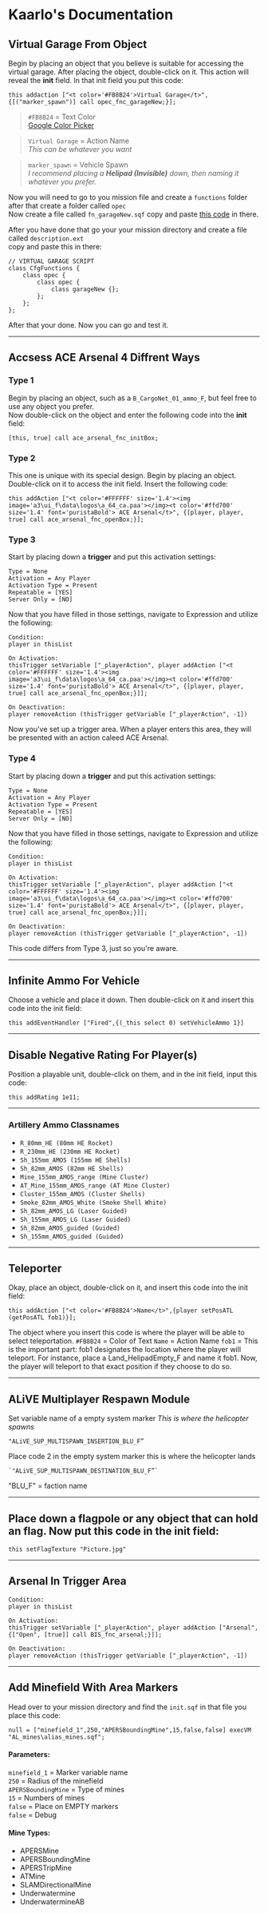 # Kaarlo's Documentation

## Virtual Garage From Object  
Begin by placing an object that you believe is suitable for accessing the virtual garage.
After placing the object, double-click on it. This action will reveal the **init** field.
In that init field you put this code: 
```
this addaction ["<t color='#FB8B24'>Virtual Garage</t>", {[("marker_spawn")] call opec_fnc_garageNew;}];
```
> `#FB8B24` = Text Color  
> [Google Color Picker](https://g.co/kgs/Xzkhsht)

> `Virtual Garage` = Action Name  
> *This can be whatever you want*

> `marker_spawn` = Vehicle Spawn  
> *I recommend placing a **Helipad (Invisible)** down, then naming it whatever you prefer.*

Now you will need to go to you mission file and create a `functions` folder after that create a folder called `opec`  
Now create a file called `fn_garageNew.sqf` copy and paste [this code](https://github.com/JustKaarlo/Documentation/blob/e7f9ab84dcf14b6a9c6b790445ec2429ecf26e67/Virtual%20Garage/functions/opec/fn_garageNew.sqf) in there.  

After you have done that go your your mission directory and create a file called `description.ext`  
copy and paste this in there:
```sqf
// VIRTUAL GARAGE SCRIPT
class CfgFunctions {
	class opec {
		class opec {
			class garageNew {};
		};
	};
};
```
After that your done. Now you can go and test it.

---

## Accsess ACE Arsenal 4 Diffrent Ways
### Type 1
Begin by placing an object, such as a `B_CargoNet_01_ammo_F`, but feel free to use any object you prefer.  
Now double-click on the object and enter the following code into the **init** field:
```
[this, true] call ace_arsenal_fnc_initBox;
```

### Type 2
This one is unique with its special design. Begin by placing an object. Double-click on it to access the init field. Insert the following code:
```
this addAction ["<t color='#FFFFFF' size='1.4'><img image='a3\ui_f\data\logos\a_64_ca.paa'></img><t color='#ffd700' size='1.4' font='puristaBold'> ACE Arsenal</t>", {[player, player, true] call ace_arsenal_fnc_openBox;}];
```


### Type 3
Start by placing down a **trigger** and put this activation settings:
```
Type = None
Activation = Any Player
Activation Type = Present
Repeatable = [YES]
Server Only = [NO]
```
Now that you have filled in those settings, navigate to Expression and utilize the following:
```
Condition: 
player in thisList

On Activation:
thisTrigger setVariable ["_playerAction", player addAction ["<t color='#FFFFFF' size='1.4'><img image='a3\ui_f\data\logos\a_64_ca.paa'></img><t color='#ffd700' size='1.4' font='puristaBold'> ACE Arsenal</t>", {[player, player, true] call ace_arsenal_fnc_openBox;}]];

On Deactivation: 
player removeAction (thisTrigger getVariable ["_playerAction", -1])
```
Now you've set up a trigger area. When a player enters this area, they will be presented with an action caleed ACE Arsenal.


### Type 4
Start by placing down a **trigger** and put this activation settings:
```
Type = None
Activation = Any Player
Activation Type = Present
Repeatable = [YES]
Server Only = [NO]
```
Now that you have filled in those settings, navigate to Expression and utilize the following:
```
Condition: 
player in thisList

On Activation:
thisTrigger setVariable ["_playerAction", player addAction ["<t color='#FFFFFF' size='1.4'><img image='a3\ui_f\data\logos\a_64_ca.paa'></img><t color='#ffd700' size='1.4' font='puristaBold'> ACE Arsenal</t>", {[player, player, true] call ace_arsenal_fnc_openBox;}]];

On Deactivation: 
player removeAction (thisTrigger getVariable ["_playerAction", -1])
```
This code differs from Type 3, just so you're aware.

---

## Infinite Ammo For Vehicle
Choose a vehicle and place it down. Then double-click on it and insert this code into the init field:
```
this addEventHandler ["Fired",{(_this select 0) setVehicleAmmo 1}]
```

---

## Disable Negative Rating For Player(s)
Position a playable unit, double-click on them, and in the init field, input this code:
```
this addRating 1e11;
```

---

### Artillery Ammo Classnames
- `R_80mm_HE (80mm HE Rocket)`
- `R_230mm_HE (230mm HE Rocket)`
- `Sh_155mm_AMOS (155mm HE Shells)`
- `Sh_82mm_AMOS (82mm HE Shells)`
- `Mine_155mm_AMOS_range (Mine Cluster)`
- `AT_Mine_155mm_AMOS_range (AT Mine Cluster)`
- `Cluster_155mm_AMOS (Cluster Shells)`
- `Smoke_82mm_AMOS_White (Smoke Shell White)`
- `Sh_82mm_AMOS_LG (Laser Guided)`
- `Sh_155mm_AMOS_LG (Laser Guided)`
- `Sh_82mm_AMOS_guided (Guided)`
- `Sh_155mm_AMOS_guided (Guided)`

---

## Teleporter
Okay, place an object, double-click on it, and insert this code into the init field:
```
this addAction ["<t color='#FB8B24'>Name</t>",{player setPosATL (getPosATL fob1)}];
```
The object where you insert this code is where the player will be able to select teleportation.
`#FB8B24` = Color of Text
`Name` = Action Name
`fob1` = This is the important part: fob1 designates the location where the player will teleport. For instance, place a Land_HelipadEmpty_F and name it fob1. Now, the player will teleport to that exact position if they choose to do so.

---

## ALiVE Multiplayer Respawn Module
Set variable name of a empty system marker
*This is where the helicopter spawns*
```
"ALiVE_SUP_MULTISPAWN_INSERTION_BLU_F”
```
Place code 2 in the empty system marker
this is where the helicopter lands
```
`"ALiVE_SUP_MULTISPAWN_DESTINATION_BLU_F”`
```
"BLU_F" = faction name

---

## Place down a flagpole or any object that can hold an flag. Now put this code in the **init** field:
```
this setFlagTexture "Picture.jpg"
```

---

## Arsenal In Trigger Area
```
Condition:
player in thisList

On Activation:
thisTrigger setVariable ["_playerAction", player addAction ["Arsenal", {["Open", [true]] call BIS_fnc_arsenal;}]];

On Deactivation:
player removeAction (thisTrigger getVariable ["_playerAction", -1])
```

---

## Add Minefield With Area Markers
Head over to your mission directory and find the `init.sqf` in that file you place this code:
```
null = ["minefield_1",250,"APERSBoundingMine",15,false,false] execVM "AL_mines\alias_mines.sqf";
```
#### Parameters:
`minefield_1` = Marker variable name  
`250` = Radius of the minefield  
`APERSBoundingMine` = Type of mines  
`15` = Numbers of mines  
`false` = Place on EMPTY markers  
`false` = Debug

#### Mine Types:
- APERSMine
- APERSBoundingMine
- APERSTripMine
- ATMine
- SLAMDirectionalMine
- Underwatermine
- UnderwatermineAB

